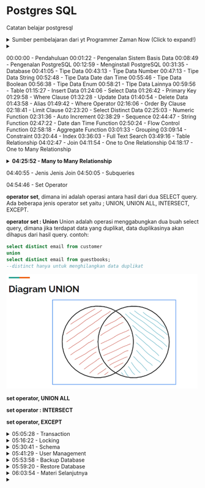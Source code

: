 # Postgres SQL

Catatan belajar postgresql 
<details> 
<summary> Sumber pembelajaran dari yt Programmer Zaman Now (Click to expand!)  </summary>

https://youtu.be/iEeveYoD0SA?si=wGV7oYYJ0rdBuUWG

</details>

<details>
<summary> </summary>
</details>

00:00:00 - Pendahuluan
00:01:22 - Pengenalan Sistem Basis Data
00:08:49 - Pengenalan PostgreSQL
00:12:59 - Menginstall PostgreSQL
00:31:35 - Database
00:41:05 - Tipe Data
00:43:13 - Tipe Data Number
00:47:13 - Tipe Data String
00:52:48 - Tipe Data Date dan Time
00:55:46 - Tipe Data Boolean
00:56:38 - Tipe Data Enum
00:58:21 - TIpe Data Lainnya
00:59:56 - Table
01:15:27 - Insert Data
01:24:06 - Select Data
01:26:42 - Primary Key
01:29:58 - Where Clause
01:32:28 - Update Data
01:40:54 - Delete Data
01:43:58 - Alias
01:49:42 - Where Operator
02:16:06 - Order By Clause
02:18:41 - Limit Clause
02:23:20 - Select Distinct Data
02:25:03 - Numeric Function
02:31:36 - Auto Increment
02:38:29 - Sequence
02:44:47 - String Function
02:47:22 - Date dan Time Function
02:50:24 - Flow Control Function
02:58:18 - Aggregate Function
03:01:33 - Grouping
03:09:14 - Constraint
03:20:44 - Index
03:36:03 - Full Text Search
03:49:16 - Table Relationship
04:02:47 - Join
04:11:54 - One to One Relationship
04:18:17 - One to Many Relationship

<details> 
<summary  style='font-weight:bold'> 04:25:52 - Many to Many Relationship </summary>

* Many to Many adalah relasi dimana ada relasi antara 2 tabel dimana table pertama bisa punya banyak relasi di table kedua, dan table kedua pun punya banyak relasi di table pertama


* Ini memang sedikit membingungkan, bagaimana caranya bisa relasi kebanyakan secara bolak balik, sedangkan di table kita cuma punya 1 kolom?

* Contoh relasi many to many adalah relasi antara produk dan penjualan, dimana setiap produk bisa dijual berkali kali, dan setiap penjualan bisa untuk lebih dari satu produk
</details>


04:40:55 - Jenis Jenis Join
04:50:05 - Subqueries



04:54:46 - Set Operator

**operator set**, dimana ini adalah operasi antara hasil dari dua SELECT query. Ada beberapa jenis operator set yaitu ; UNION, UNION ALL, INTERSECT, EXCEPT. 

**operator set : Union**
Union adalah operasi menggabungkan dua buah select query, dimana jika terdapat data yang duplikat, data duplikasinya akan dihapus dari hasil query. contoh:

```sql
select distinct email from customer 
union
select distinct email from guestbooks;
--distinct hanya untuk menghilangkan data duplikat
```
<img src="./img/diagram_union.png" style="width:500px">

**set operator, UNION ALL**

**set operator : INTERSECT**


**set operator, EXCEPT**





<!-- Materi transaction -->
<details>
<summary> 05:05:28 - Transaction </summary>

**Transaction** adalah cara atau mekanisme membungkus beberapa perintah sekaligus menjadi satu operasi, hal ini bertujuan agar data tetap konsisten. Kenapa bisa konsisten? karena semua perintah yang ada dalam transaction harus berhasil semuanya atau gagal semuanya. 

contoh kasus aplikasi belanja online ketika customer menekan tombol pesan maka yt terjadi:

* insert data tabel order pesanan, 
* insert data detail order pesanan,  
* menurunkan quantity di table product dll.

Jika terjadi kesalahan/pembatalan disalah satu perintah harapannya perintah sebelumnya dibatalkan, agar data tetap konsisten. 3 perintah utama ``transaction`` di postgresql yaitu: 

|     Perintah      |       Keterangan       |
|-------------------|------------------------|
| START TRANSACTION | Memulai proses transaksi, proses selanjutnya akan dianggap transaksi sampai perintah COMMIT atau ROLLBACK |
|COMMIT             | Menyimpan secara permanen seluruh proses transaksi |
|ROLLBACK           | Membatalkan secara permanen seluruh proses transaksi |

Fitur transaction ini tidak bisa berpengaruh pada perintah **DDL (Data Definition Language)** seperti perintah merubah struktur, membuat tabel, menambahkan kolom, hapus tabel, hapus DB. Transaction hanya bisa digunakan pada perintah **DML (Data Manipulation Language)** seperti operasi Insert, Update, dan Delete saja.

```sql
-- contoh transaction
start transaction ;
insert into guestbooks(email, title, content)
values ('transaction@pzn.com', 'transaction', 'transaction');

insert into guestbooks(email, title, content)
values ('transaction@pzn.com', 'transaction', 'transaction 2');

insert into guestbooks(email, title, content)
values ('transaction@pzn.com', 'transaction', 'transaction 3');
-- hasil input 3 data diatas muncul di user yang melakukan input saja 
-- hasil input 3 data diatas akan benar-benar maksu jika sudah dicommit
select * from guestbooks;
commit;
```
</details>


<!-- Materi Locking -->
<details>
<summary> 05:16:22 - Locking </summary>

locking adalah proses mengunci data yang ada di DBMS. Misalkan pada saat menggunakan fitur ``transaction`` saat sql belum di ``commit`` atau di ``rollback`` maka datanya itu akan secara otomatis dilock terlebih dahulu sebelum akhirnya data dimasukan atau perintahnya dieksekusi.

```sql 
start transaction;
update products set description = 'mie ayam original enak' where id = 'P0001';
-- saat ini perubahan description pada data P0001 sudah dilock
-- perubahannya hanya akan dilihat oleh sesion/ atau orang tersebut
-- tapi ketika seseorang melakukan perubahan pada P0001 (data yang sama) maka 
-- perubahannya akan ditangguhkan (menunggu) hingga perintah commit disesi ini dilakukan. 
commit;
```
Proses mengunci data sangat penting dilakukan, salah satunya agar data benar-benar terjamin konsistensinya. Karena pada kenyataannya, aplikasi yang akan kita buat pasti digunakan oleh banyak pengguna, dan banyak pengguna tersebut bisa saja akan mengakses data yang sama, jika tidak ada proses locking, bisa dipastikan akan terjadi **RACE CONDITION**, yaitu proses balapan ketika mengubah data yang sama.

Contoh saja, ketika kita belanja di toko online, kita akan balapan membeli barang yang sama, jika data tidak terjaga, bisa jadi kita salah mengupdate stock karena pada saat yang bersamaan banyak yang melakukan perubahan stock barang.

**Locking manual**, saat melakukan perubahan pada data, biasanya kita akan melihat data tersebut (``select``) sebelum merubahnya. Untuk mencegah perubahan data tesebut oleh user lain pada saat kita lihat maka sebaiknya kita gunakan lock pada query select dengan menambahkan perintah ``for update`` pada query ``select`` tersebut. 
```sql 
start transaction;
select * from products where id = 'P0001' for update;
-- data P0001 sudah dilock saat query select,
-- perubahan user lain pada data 'P0001' akan ditangguhkan
```

⚠️ Selain itu ada yang diperhatikan yaitu **Deadlock**, Deadlock adalah situasi ada 2 proses yang saling menunggu satu sama lain, namun data yang ditunggu dua-duanya di lock oleh proses yang lainnya, sehingga proses menunggunya ini tidak akan pernah selesai. Contoh kasus deadlock :
```sql 
-- user ke-1 melakukan SELECT FOR UPDATE didata 'P0001'
start transaction;
select * from products where id = 'P0001' for update;
-- user ke-2 melakukan SELECT FOR UPDATE didata 'P0002'
start transaction;
select * from products where id = 'P0002' for update;
-- lalu user ke-1 melakukan SELECT FOR UPDATE didata 'P0002'
-- dan user ke-2 melakukan SELECT FOR UPDATE didata 'P0001'
```
akhirnya ``proses user ke-1`` dan ``proses user ke-2`` akan saling menunggu dan dari 4 proses ini akan terjadi yang namanya proses deadlock.
![waiting_deadlock](./img/waiting_deadlock.png)


Untungnya postgresql bisa mendeteksi proses deadlock, maka jika terjadi hal serupa postgresql akan otomatis menghentikannya. 
![deadlock](./img/deadlock.png) 
</details>




<!-- Materi schema -->
<details>
<summary>05:30:41 - Schema </summary>
Di POSTGRESQL terdapat fitur schema, secara default saat membuat  table sebenarnya kita membuat dan menyimpan data table kita di dalam schema public. Gambarannya sama seperti kita menyimpan file-file didalam sebuah folder. 

![diagram schema](./img/diagram_schema.png)

Di Postgresql kita bisa membuat schema sendiri, berikut sql untuk schema: 
```sql 
--melihat current schema  
select current_schema();
show search_path;
-- membuat dan emnghapus schema
create schema contoh;
create schema contoh1;
-- hati-hati bisa menghapus seluruh schema 
drop schema contoh;
drop schema contoh1;
-- pindah schema dari public ke contoh
set search_path to contoh;
```
Dengan adanya schema ini memungkinkan kita untuk membuat 2 tabel dengan nama yang sama disatu database tetapi berbeda schema. Saat kita membuat table otomatis table akan dibuat pada schema yang sedang dipilih ``current_schema``. Maka ketika kita ingin mengakses ataupun melakukan perubahan pada schema lain dari schema yang digunakan, kita bisa menambahkan nama ``nama_schema.nama_table`` di sqlnya. Misalkan :
```sql 
-- current_schema di contoh, ingin melihat table produk di schema public:
select * from public.products;
-- currrent_schema di public, ingin membuat table di schema contoh
create table contoh.products(
	id serial not null,
	name varchar(100) not null,
	primary key(id)
);
-- insert ke products yang ada di schema contoh saat berada di schema public
insert into contoh.products(name)
values  ('iphone'),
        ('Play station');
```
</details>




<!-- materi user management -->
<details>
<summary> 05:41:29 - User Management </summary>
Secara default user utama yang dibuat otomatis saat installasi postgres (nama user linux/mac) itu defaultnya memiliki hak akses super administrator. Proses memanage user hanya bisa dilakukan oleh user yang memiliki hak akses super administrator.

> pro tip: sebaiknya saat menggunakan postgresSQL aplikasi yang dibuat/diproduction, tidak disarankan menggunakan user utama. lebih baik membuat user baru yang khusus untuk tiap aplikasi dan dibatasi hak aksesnya untuk tiap user tersebut.

SQL membuat dan menghapus user, detail perintahnya bisa dilihat [disini](https://www.postgresql.org/docs/current/sql-createrole.html). Contoh sql membuat dan menghapus user:
```sql
-- membuat
create role yusuf;
create role anisa;
-- menghapus
drop role yusuf;
drop role anisa;
```
sql merubah user, detail dokumentasinya bisa dilihat [disini](https://www.postgresql.org/docs/current/sql-alterrole.html). Contoh sql merubah user:
```sql
-- merubah password user 
alter role yusuf login password 'rahasia';
alter role anisa login password 'rahasia';
```
Adapun cara untuk memberikan hak akses pada user yaitu dengan ``grant``, detailnya bisa dilihat [disini](https://www.postgresql.org/docs/current/sql-grant.html). Contoh penggunaan grant:
```sql
-- memberi hak akses update, insert, dan select user "yusuf" pada semua table di schema public
grant insert, update, select on all tables in schema public to yusuf;
-- memberi hak akses menggunakan dan update sequence "guestbooks_id_seq" untuk user "yusuf"
grant usage, select, update on guestbooks_id_seq to yusuf;
-- memberi hak akses insert, update, select user "anisa" pada table customer saja
grant insert, update, select on customer to anisa;
```
</details>



<!-- Materi backup -->
<details>
<summary>05:53:58 - Backup Database </summary>

> Pro tips : ada baiknya kita selalu melakukan backup data secara reguler

Untuk melakukan backup database tidak menggunakan perintah SQL, melainkan menggunakan command postgreSQL, namanya adalah ``pg_dump`` [lebih detailnya](https://www.postgresql.org/docs/current/app-pgdump.html).
```
pg_dump --host=localhost --port=5432 --dbname=belajar --username=yourname --format=plain --file=Users/yourname/backup.sql
```
</details>



<!-- materi restore -->
<details>
<summary>05:59:20 - Restore Database </summary>
Buat database baru dengan nama ``belajar_restore``

```sql 
create database belajar_restore;
```
lalu restore backup sebelumnya backup.sql ke db belajar_restore dengan perintah psql :

```
psql --host=localhost --port=5432 --dbname=belajar_restore --username=yourname --file=Users/yourname/backup.sql 
```
</details>



<!-- materi selanjutnya -->
<details>
<summary> 06:03:54 - Materi Selanjutnya</summary>
Postgresql dah tamat materi selanjutnya:

* postgresql ACID
* postgresql table partitioning
* studi kasus database desing psql
* belajar bahasa pemograman
</details>



<details>
<summary> </summary>
</details>


